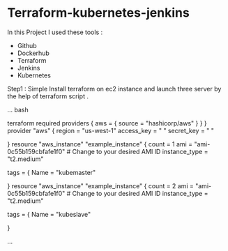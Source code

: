 # Terraform-kubernetes-jenkins

In this Project I used these tools :

* Github
* Dockerhub
* Terraform
* Jenkins
* Kubernetes

Step1 : Simple Install terraform on ec2 instance and launch three server by the help of terraform script .

...
   bash

   terraform
     required providers {
       aws = {
        source = "hashicorp/aws" 
        }
    }
}
provider "aws" {
  region     = "us-west-1"
  access_key = " "
  secret_key = " "
    
}
resource "aws_instance" "example_instance" {
  count         = 1
  ami           = "ami-0c55b159cbfafe1f0"  # Change to your desired AMI ID
  instance_type = "t2.medium"
  
  tags = {
    Name = "kubemaster"

}
resource "aws_instance" "example_instance" {
  count         = 2
  ami           = "ami-0c55b159cbfafe1f0"  # Change to your desired AMI ID
  instance_type = "t2.medium"
  
  tags = {
    Name = "kubeslave"



}





...
